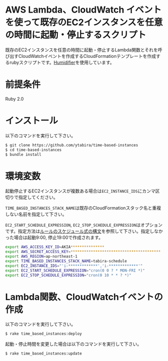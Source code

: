# AWS Lambda、CloudWatch イベントを使って既存のEC2インスタンスを任意の時間に起動・停止するスクリプト

既存のEC2インスタンスを任意の時間に起動・停止するLambda関数とそれを呼び出すCloudWatchイベントを作成するCloudFormationテンプレートを作成するrubyスクリプトです。[Humidifier](https://github.com/localytics/humidifier)を使用しています。

# 前提条件

Ruby 2.0

# インストール

以下のコマンドを実行して下さい。

```bash
$ git clone https://github.com/ytabira/time-based-instances
$ cd time-based-instances
$ bundle install
```

# 環境変数

起動停止するEC2インスタンスが複数ある場合は`EC2_INSTANCE_IDS`にカンマ区切りで指定してください。

`TIME_BASED_INSTANCES_STACK_NAME`は既存のCloudFormationスタック名と重複しない名前を指定して下さい。

`EC2_START_SCHEDULE_EXPRESSION`, `EC2_STOP_SCHEDULE_EXPRESSION`はオプションです。指定方法は[ルールのスケジュール式の構文](http://docs.aws.amazon.com/ja_jp/AmazonCloudWatch/latest/events/ScheduledEvents.html)を参照して下さい。指定しなかった場合は起動9:00, 停止19:00で作成されます。

```bash
export AWS_ACCESS_KEY_ID=AKIA***************
export AWS_SECRET_ACCESS_KEY=****************************************
export AWS_REGION=ap-northeast-1
export TIME_BASED_INSTANCES_STACK_NAME=tabira-schedule
export EC2_INSTANCE_IDS="'i-*************','i-*************'"
export EC2_START_SCHEDULE_EXPRESSION="cron(0 0 ? * MON-FRI *)"
export EC2_STOP_SCHEDULE_EXPRESSION="cron(0 10 * * ? *)"
```

# Lambda関数、CloudWatchイベントの作成

以下のコマンドを実行して下さい。

```bash
$ rake time_based_instances:deploy
```

起動・停止時間を変更した場合は以下のコマンドを実行して下さい。

```bash
$ rake time_based_instances:update
```
